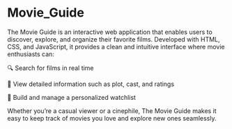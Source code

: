 # Movie_Guide
The Movie Guide is an interactive web application that enables users to discover, explore, and organize their favorite films. Developed with HTML, CSS, and JavaScript, it provides a clean and intuitive interface where movie enthusiasts can:

🔍 Search for films in real time

🎥 View detailed information such as plot, cast, and ratings

📌 Build and manage a personalized watchlist

Whether you’re a casual viewer or a cinephile, The Movie Guide makes it easy to keep track of movies you love and explore new ones seamlessly.
